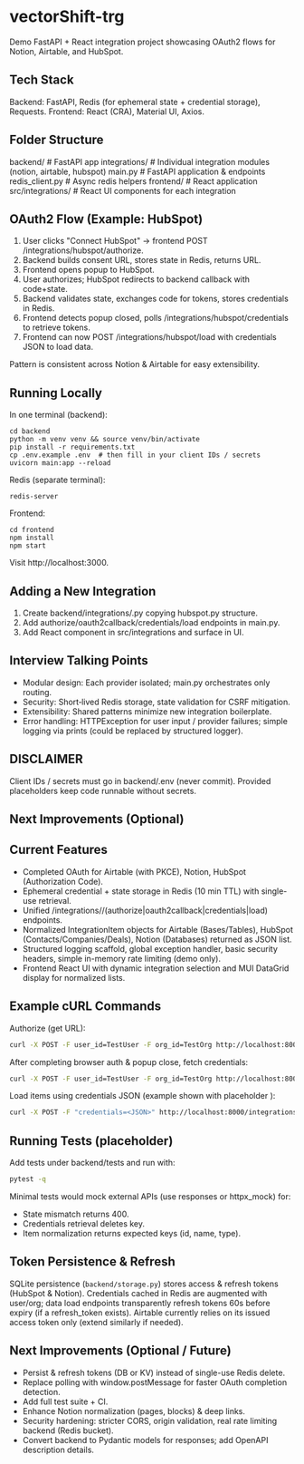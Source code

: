 # vectorShift-trg

Demo FastAPI + React integration project showcasing OAuth2 flows for Notion, Airtable, and HubSpot.

## Tech Stack

Backend: FastAPI, Redis (for ephemeral state + credential storage), Requests.
Frontend: React (CRA), Material UI, Axios.

## Folder Structure

backend/ # FastAPI app
integrations/ # Individual integration modules (notion, airtable, hubspot)
main.py # FastAPI application & endpoints
redis_client.py # Async redis helpers
frontend/ # React application
src/integrations/ # React UI components for each integration

## OAuth2 Flow (Example: HubSpot)

1. User clicks "Connect HubSpot" -> frontend POST /integrations/hubspot/authorize.
2. Backend builds consent URL, stores state in Redis, returns URL.
3. Frontend opens popup to HubSpot.
4. User authorizes; HubSpot redirects to backend callback with code+state.
5. Backend validates state, exchanges code for tokens, stores credentials in Redis.
6. Frontend detects popup closed, polls /integrations/hubspot/credentials to retrieve tokens.
7. Frontend can now POST /integrations/hubspot/load with credentials JSON to load data.

Pattern is consistent across Notion & Airtable for easy extensibility.

## Running Locally

In one terminal (backend):

```
cd backend
python -m venv venv && source venv/bin/activate
pip install -r requirements.txt
cp .env.example .env  # then fill in your client IDs / secrets
uvicorn main:app --reload
```

Redis (separate terminal):

```
redis-server
```

Frontend:

```
cd frontend
npm install
npm start
```

Visit http://localhost:3000.

## Adding a New Integration

1. Create backend/integrations/<service>.py copying hubspot.py structure.
2. Add authorize/oauth2callback/credentials/load endpoints in main.py.
3. Add React component in src/integrations and surface in UI.

## Interview Talking Points

- Modular design: Each provider isolated; main.py orchestrates only routing.
- Security: Short‑lived Redis storage, state validation for CSRF mitigation.
- Extensibility: Shared patterns minimize new integration boilerplate.
- Error handling: HTTPException for user input / provider failures; simple logging via prints (could be replaced by structured logger).

## DISCLAIMER

Client IDs / secrets must go in backend/.env (never commit). Provided placeholders keep code runnable without secrets.

## Next Improvements (Optional)

## Current Features

- Completed OAuth for Airtable (with PKCE), Notion, HubSpot (Authorization Code).
- Ephemeral credential + state storage in Redis (10 min TTL) with single-use retrieval.
- Unified /integrations/<service>/(authorize|oauth2callback|credentials|load) endpoints.
- Normalized IntegrationItem objects for Airtable (Bases/Tables), HubSpot (Contacts/Companies/Deals), Notion (Databases) returned as JSON list.
- Structured logging scaffold, global exception handler, basic security headers, simple in-memory rate limiting (demo only).
- Frontend React UI with dynamic integration selection and MUI DataGrid display for normalized lists.

## Example cURL Commands

Authorize (get URL):

```bash
curl -X POST -F user_id=TestUser -F org_id=TestOrg http://localhost:8000/integrations/hubspot/authorize
```

After completing browser auth & popup close, fetch credentials:

```bash
curl -X POST -F user_id=TestUser -F org_id=TestOrg http://localhost:8000/integrations/hubspot/credentials
```

Load items using credentials JSON (example shown with placeholder <JSON>):

```bash
curl -X POST -F "credentials=<JSON>" http://localhost:8000/integrations/hubspot/load
```

## Running Tests (placeholder)

Add tests under backend/tests and run with:

```bash
pytest -q
```

Minimal tests would mock external APIs (use responses or httpx_mock) for:

- State mismatch returns 400.
- Credentials retrieval deletes key.
- Item normalization returns expected keys (id, name, type).

## Token Persistence & Refresh

SQLite persistence (`backend/storage.py`) stores access & refresh tokens (HubSpot & Notion). Credentials cached in Redis are augmented with user/org; data load endpoints transparently refresh tokens 60s before expiry (if a refresh_token exists). Airtable currently relies on its issued access token only (extend similarly if needed).

## Next Improvements (Optional / Future)

- Persist & refresh tokens (DB or KV) instead of single-use Redis delete.
- Replace polling with window.postMessage for faster OAuth completion detection.
- Add full test suite + CI.
- Enhance Notion normalization (pages, blocks) & deep links.
- Security hardening: stricter CORS, origin validation, real rate limiting backend (Redis bucket).
- Convert backend to Pydantic models for responses; add OpenAPI description details.
